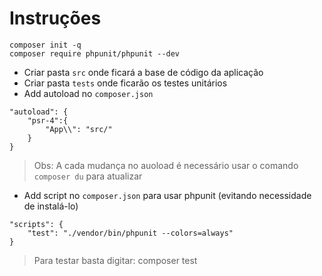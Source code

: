 # Instruções
```
composer init -q
composer require phpunit/phpunit --dev

```
- Criar pasta `src` onde ficará a base de código da aplicação
- Criar pasta `tests` onde ficarão os testes unitários
- Add autoload no `composer.json`
```
"autoload": {
    "psr-4":{
        "App\\": "src/"
    }
}
```
> Obs: A cada mudança no auoload é necessário usar o comando ``composer du`` para atualizar
- Add script no `composer.json` para usar phpunit (evitando necessidade de instalá-lo)
```
"scripts": {
    "test": "./vendor/bin/phpunit --colors=always"
}
```
> Para testar basta digitar: composer test
